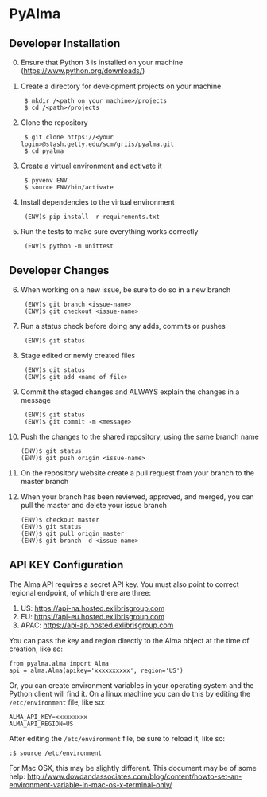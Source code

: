 PyAlma
======

Developer Installation
----------------------

0. Ensure that Python 3 is installed on your machine (https://www.python.org/downloads/)

1. Create a directory for development projects on your machine
        
        $ mkdir /<path on your machine>/projects
        $ cd /<path>/projects

2. Clone the repository

        $ git clone https://<your login>@stash.getty.edu/scm/griis/pyalma.git
        $ cd pyalma

3. Create a virtual environment and activate it

        $ pyvenv ENV
        $ source ENV/bin/activate

4. Install dependencies to the virtual environment

        (ENV)$ pip install -r requirements.txt

5. Run the tests to make sure everything works correctly

        (ENV)$ python -m unittest

Developer Changes
-----------------

6. When working on a new issue, be sure to do so in a new branch

        (ENV)$ git branch <issue-name>
        (ENV)$ git checkout <issue-name>

7. Run a status check before doing any adds, commits or pushes

        (ENV)$ git status

8. Stage edited or newly created files

        (ENV)$ git status    
        (ENV)$ git add <name of file>

9. Commit the staged changes and ALWAYS explain the changes in a message

        (ENV)$ git status
        (ENV)$ git commit -m <message>

10. Push the changes to the shared repository, using the same branch name

        (ENV)$ git status
        (ENV)$ git push origin <issue-name>

11. On the repository website create a pull request from your branch to the master branch

12. When your branch has been reviewed, approved, and merged, you can pull the master and delete your issue branch

        (ENV)$ checkout master
        (ENV)$ git status
        (ENV)$ git pull origin master
        (ENV)$ git branch -d <issue-name>


API KEY Configuration
---------------------

The Alma API requires a secret API key. You must also point to correct regional endpoint, of which there are three:

1. US: https://api-na.hosted.exlibrisgroup.com
2. EU: https://api-eu.hosted.exlibrisgroup.com
3. APAC: https://api-ap.hosted.exlibrisgroup.com

You can pass the key and region directly to the Alma object at the time of creation, like so:

    from pyalma.alma import Alma
    api = alma.Alma(apikey='xxxxxxxxxx', region='US')

Or, you can create environment variables in your operating system and the Python client will find it. On a linux machine you can do this by editing the `/etc/environment` file, like so:

    ALMA_API_KEY=xxxxxxxxx
    ALMA_API_REGION=US

After editing the `/etc/environment` file, be sure to reload it, like so:

    :$ source /etc/environment

For Mac OSX, this may be slightly different. This document may be of some help: http://www.dowdandassociates.com/blog/content/howto-set-an-environment-variable-in-mac-os-x-terminal-only/